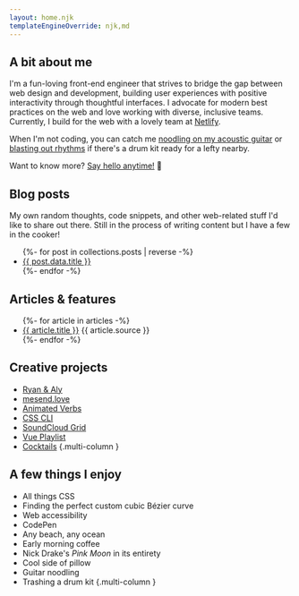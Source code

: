```yaml
---
layout: home.njk
templateEngineOverride: njk,md
---
```


## A bit about me

I'm a fun-loving front-end engineer that strives to bridge the gap between web design and develop&shy;ment, building user experiences with positive interactivity through thoughtful interfaces. I advocate for modern best practices on the web and love working with diverse, inclusive teams. Currently, I build for the web with a lovely team at <a href="https://www.netlify.com/">Netlify</a>.

When I'm not coding, you can catch me [noodling on my acoustic guitar](https://twitter.com/hexagoncircle/status/1413526995376295941?s=20") or [blasting out rhythms](https://twitter.com/hexagoncircle/status/1285798846568767496?s=20) if there's a drum kit ready for a lefty nearby.

Want to know more? <a class="hello-link" href="{% mailToPath %}" target="_blank" rel="noopener">Say hello anytime!</a> <span class="himoji">👋</span>

## Blog posts

My own random thoughts, code snippets, and other web-related stuff I'd like to share out there. Still in the process of writing content but I have a few in the cooker!

<ul>
  {%- for post in collections.posts | reverse  -%}
    <li><a href="{{ post.url }}">{{ post.data.title }}</a></li>
  {%- endfor -%}
</ul>

## Articles & features

<ul>
  {%- for article in articles -%}
    <li>
      <a href="{{ article.url }}" target="_blank" rel="noopener">{{ article.title }}</a>
      <span class="source">{{ article.source }}</span>
    </li>
  {%- endfor -%}
</ul>

## Creative projects

- [Ryan & Aly](https://ryanandaly.com/)
- [mesend.love](https://mesend.love/)
- [Animated Verbs](https://animatedverbs.com/)
- [CSS CLI](https://stylestage.dev/styles/css-cli/)
- [SoundCloud Grid](https://hexagoncircle.github.io/soundcloud-grid/)
- [Vue Playlist](https://hexagoncircle.github.io/vue-playlist/)
- [Cocktails](https://hexagoncircle.github.io/cocktails/)
  {.multi-column }

## A few things I enjoy

- All things CSS
- Finding the perfect custom cubic Bézier curve
- Web accessibility
- CodePen
- Any beach, any ocean
- Early morning coffee
- Nick Drake's <em>Pink Moon</em> in its entirety
- Cool side of pillow
- Guitar noodling
- Trashing a drum kit
  {.multi-column }
